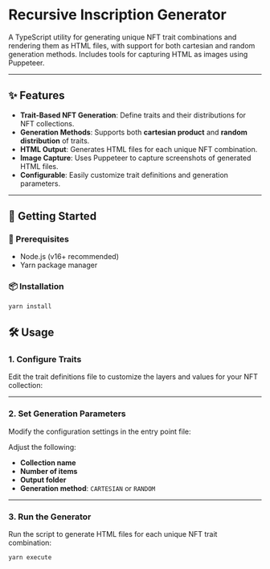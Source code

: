 # Recursive Inscription Generator

A TypeScript utility for generating unique NFT trait combinations and rendering them as HTML files, with support for both cartesian and random generation methods. Includes tools for capturing HTML as images using Puppeteer.

---

## ✨ Features

- **Trait-Based NFT Generation**: Define traits and their distributions for NFT collections.
- **Generation Methods**: Supports both **cartesian product** and **random distribution** of traits.
- **HTML Output**: Generates HTML files for each unique NFT combination.
- **Image Capture**: Uses Puppeteer to capture screenshots of generated HTML files.
- **Configurable**: Easily customize trait definitions and generation parameters.

---

## 🚀 Getting Started

### 🔧 Prerequisites

- Node.js (v16+ recommended)
- Yarn package manager

### 📦 Installation

```bash
yarn install
```

## 🛠️ Usage

### 1. Configure Traits

Edit the trait definitions file to customize the layers and values for your NFT collection:

---

### 2. Set Generation Parameters

Modify the configuration settings in the entry point file:

Adjust the following:

- **Collection name**
- **Number of items**
- **Output folder**
- **Generation method**: `CARTESIAN` or `RANDOM`

---

### 3. Run the Generator

Run the script to generate HTML files for each unique NFT trait combination:

```bash
yarn execute
```

